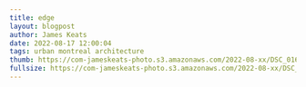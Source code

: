 ```yaml
---
title: edge
layout: blogpost
author: James Keats
date: 2022-08-17 12:00:04
tags: urban montreal architecture
thumb: https://com-jameskeats-photo.s3.amazonaws.com/2022-08-xx/DSC_0165_thumb.jpg
fullsize: https://com-jameskeats-photo.s3.amazonaws.com/2022-08-xx/DSC_0165.jpg
---
```


